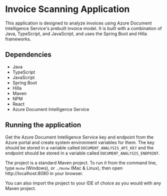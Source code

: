# Invoice Scanning Application

This application is designed to analyze invoices using Azure Document Intelligence Service's prebuilt invoice model. It is built with a combination of Java, TypeScript, and JavaScript, and uses the Spring Boot and Hilla frameworks.

## Dependencies

- Java
- TypeScript
- JavaScript
- Spring Boot
- Hilla
- Maven
- NPM
- React
- Azure Document Intelligence Service

## Running the application

Get the Azure Document Intelligence Service key and endpoint from the Azure portal and create system environment variables for them. The key should be stored in a variable called `DOCUMENT_ANALYSIS_API_KEY` and the endpoint should be stored in a variable called `DOCUMENT_ANALYSIS_ENDPOINT`.

The project is a standard Maven project. To run it from the command line,
type `mvnw` (Windows), or `./mvnw` (Mac & Linux), then open
http://localhost:8080 in your browser.

You can also import the project to your IDE of choice as you would with any
Maven project.



